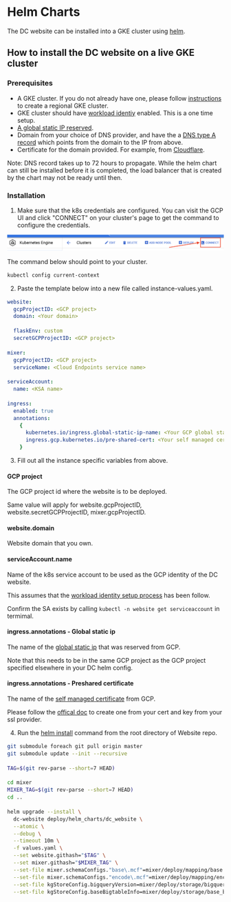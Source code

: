 # Helm Charts

The DC website can be installed into a GKE cluster using [helm](https://helm.sh/).

## How to install the DC website on a live GKE cluster

### Prerequisites

- A GKE cluster. If you do not already have one, please follow [instructions](https://cloud.google.com/kubernetes-engine/docs/how-to/creating-a-regional-cluster) to create a regional GKE cluster.
- GKE cluster should have [workload identiy](https://cloud.google.com/kubernetes-engine/docs/how-to/workload-identity) enabled. This is a one time setup.
- [A global static IP reserved](https://cloud.google.com/compute/docs/ip-addresses/reserve-static-external-ip-address).
- Domain from your choice of DNS provider, and have the a [DNS type A record](https://en.wikipedia.org/wiki/List_of_DNS_record_types) which points from the domain to the IP from above.
- Certificate for the domain provided. For example, from [Cloudflare](https://www.cloudflare.com/ssl/).

Note: DNS record takes up to 72 hours to propagate. While the helm chart
can still be installed before it is completed, the load balancer that is created by the chart may not be ready until then.

### Installation

1. Make sure that the k8s credentials are configured. You can visit the GCP UI and click "CONNECT" on your cluster's page to get the command to configure the credentials.

![Alt text](../images/cluster.png?raw=true "cluster.png")

The command below should point to your cluster.

```sh
kubectl config current-context
```

2. Paste the template below into a new file called instance-values.yaml.

```yaml
website:
  gcpProjectID: <GCP project>
  domain: <Your domain>

  flaskEnv: custom
  secretGCPProjectID: <GCP project>

mixer:
  gcpProjectID: <GCP project>
  serviceName: <Cloud Endpoints service name>

serviceAccount:
  name: <KSA name>

ingress:
  enabled: true
  annotations:
    {
      kubernetes.io/ingress.global-static-ip-name: <Your GCP global static IP>,
      ingress.gcp.kubernetes.io/pre-shared-cert: <Your self managed certificate name from GCP>,
    }
```

3. Fill out all the instance specific variables from above.

#### GCP project

The GCP project id where the website is to be deployed.

Same value will apply for website.gcpProjectID, website.secretGCPProjectID, mixer.gcpProjectID.

#### website.domain

Website domain that you own.

#### serviceAccount.name

Name of the k8s service account to be used as the GCP identity of the DC website.

This assumes that the [workload identity setup process](https://cloud.google.com/kubernetes-engine/docs/how-to/workload-identity) has been follow.

Confirm the SA exists by calling `kubectl -n website get serviceaccount` in termimal.

#### ingress.annotations - Global static ip

The name of the [global static ip](https://cloud.google.com/compute/docs/ip-addresses/reserve-static-external-ip-address) that was reserved from GCP.

Note that this needs to be in the same GCP project as the GCP project specified elsewhere in your DC helm config.

#### ingress.annotations - Preshared certificate

The name of the [self managed certificate](https://cloud.google.com/load-balancing/docs/ssl-certificates/self-managed-certs) from GCP.

Please follow the [offical doc](https://cloud.google.com/load-balancing/docs/ssl-certificates/self-managed-certs#createresource) to create one from your cert and key from your ssl provider.

4. Run the [helm install](https://helm.sh/docs/helm/helm_install/) command from the root directory of Website repo.

```sh
git submodule foreach git pull origin master
git submodule update --init --recursive

TAG=$(git rev-parse --short=7 HEAD)

cd mixer
MIXER_TAG=$(git rev-parse --short=7 HEAD)
cd ..

helm upgrade --install \
  dc-website deploy/helm_charts/dc_website \
  --atomic \
  --debug \
  --timeout 10m \
  -f values.yaml \
  --set website.githash="$TAG" \
  --set mixer.githash="$MIXER_TAG" \
  --set-file mixer.schemaConfigs."base\.mcf"=mixer/deploy/mapping/base.mcf \
  --set-file mixer.schemaConfigs."encode\.mcf"=mixer/deploy/mapping/encode.mcf \
  --set-file kgStoreConfig.bigqueryVersion=mixer/deploy/storage/bigquery.version \
  --set-file kgStoreConfig.baseBigtableInfo=mixer/deploy/storage/base_bigtable_info.yaml
```
